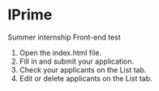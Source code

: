 # IPrime
Summer internship Front-end test

1. Open the index.html file.
2. Fill in and submit your application.
3. Check your applicants on the List tab.
4. Edit or delete applicants on the List tab.
